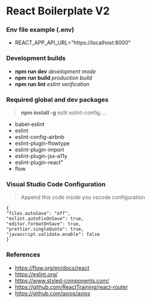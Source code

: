 # React Boilerplate V2

### Env file example (.env)

- REACT_APP_API_URL="https://localhost:8000"

### Development builds

- **npm run dev** _development mode_
- **npm run build** _production build_
- **npm run lint** _eslint verification_

### Required global and dev packages

> **npm install -g** eslit eslint-config....

- babel-eslint
- eslint
- eslint-config-airbnb
- eslint-plugin-flowtype
- eslint-plugin-import
- eslint-plugin-jsx-a11y
- eslint-plugin-react"
- flow

### Visual Studio Code Configuration

> Append this code inside you vscode configuration

```
{
"files.autoSave": "off",
"eslint.autoFixOnSave": true,
"editor.formatOnSave": true,
"prettier.singleQuote": true,
"javascript.validate.enable": false
}

```

### References

- https://flow.org/en/docs/react
- https://eslint.org/
- https://www.styled-components.com/
- https://github.com/ReactTraining/react-router
- https://github.com/axios/axios
